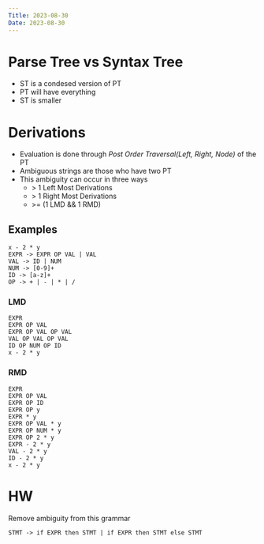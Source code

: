 ```yaml
---
Title: 2023-08-30
Date: 2023-08-30
---
```


# Parse Tree vs Syntax Tree
- ST is a condesed version of PT
- PT will have everything
- ST is smaller

# Derivations
- Evaluation is done through *Post Order Traversal(Left, Right, Node)*
of the PT
- Ambiguous strings are those who have two PT
- This ambiguity can occur in three ways
    - \> 1 Left Most Derivations
    - \> 1 Right Most Derivations
    - \>= (1 LMD && 1 RMD)
## Examples
```
x - 2 * y
EXPR -> EXPR OP VAL | VAL
VAL -> ID | NUM
NUM -> [0-9]+
ID -> [a-z]+
OP -> + | - | * | /
```
### LMD
```
EXPR
EXPR OP VAL
EXPR OP VAL OP VAL
VAL OP VAL OP VAL
ID OP NUM OP ID
x - 2 * y
```

### RMD
```
EXPR
EXPR OP VAL
EXPR OP ID
EXPR OP y
EXPR * y
EXPR OP VAL * y
EXPR OP NUM * y
EXPR OP 2 * y
EXPR - 2 * y
VAL - 2 * y
ID - 2 * y
x - 2 * y
```

# HW
Remove ambiguity from this grammar
```
STMT -> if EXPR then STMT | if EXPR then STMT else STMT
```

